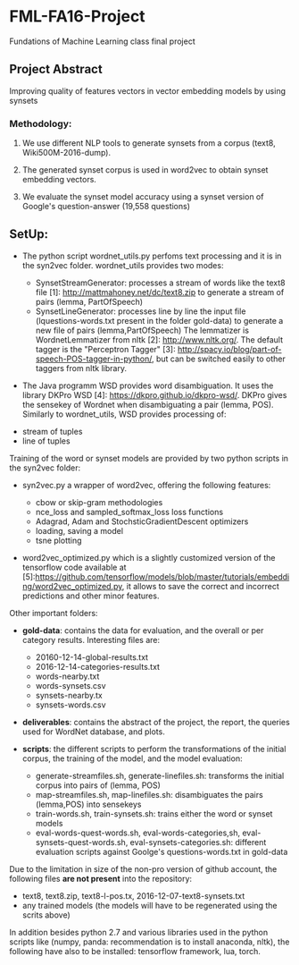 # FML-FA16-Project
Fundations of Machine Learning class final project

## Project Abstract

Improving quality of features vectors in vector embedding models by using synsets

### Methodology:

1. We use different NLP tools to generate synsets from a corpus (text8, Wiki500M-2016-dump).

2. The generated synset corpus is used in word2vec to obtain synset embedding vectors.

3. We evaluate the synset model accuracy using a synset version of Google's question-answer (19,558 questions)


## SetUp:

* The python script wordnet_utils.py perfoms text processing and it is in the syn2vec folder. wordnet_utils provides two modes:
    - SynsetStreamGenerator: processes a stream of words like the text8 file [1]: http://mattmahoney.net/dc/text8.zip
     to generate a stream of pairs (lemma, PartOfSpeech)
    - SynsetLineGenerator: processes line by line the input file (lquestions-words.txt present in the folder gold-data)
    to generate a new file of pairs (lemma,PartOfSpeech)
 The lemmatizer is WordnetLemmatizer from nltk [2]: http://www.nltk.org/.
 The default tagger is the "Perceptron Tagger" [3]: http://spacy.io/blog/part-of-speech-POS-tagger-in-python/,
 but can be switched easily to other taggers from nltk library.

* The Java programm WSD provides word disambiguation. It uses the library DKPro WSD [4]: https://dkpro.github.io/dkpro-wsd/.
DKPro gives the sensekey of Wordnet when disambiguating a pair (lemma, POS). Similarly to wordnet_utils, WSD provides
processing of:
 - stream of tuples
 - line of tuples

Training of the word or synset models are provided by two python scripts in the syn2vec folder:
* syn2vec.py a wrapper of word2vec, offering the following features:
  - cbow or skip-gram methodologies
  - nce_loss and sampled_softmax_loss loss functions
  - Adagrad, Adam and StochsticGradientDescent optimizers
  - loading, saving a model
  - tsne plotting

* word2vec_optimized.py which is a slightly customized version of the tensorflow code available at
 [5]:https://github.com/tensorflow/models/blob/master/tutorials/embedding/word2vec_optimized.py, it
 allows to save the correct and incorrect predictions and other minor features.

 Other important folders:
 - **gold-data**: contains the data for evaluation, and the overall or per category results.
    Interesting files are:
      - 20160-12-14-global-results.txt
      - 2016-12-14-categories-results.txt
      - words-nearby.txt
      - words-synsets.csv
      - synsets-nearby.tx
      - synsets-words.csv

 - **deliverables**: contains the abstract of the project, the report, the queries used for WordNet database, and plots.
 - **scripts**: the different scripts to perform the transformations of the initial corpus, the training of the model,
   and the model evaluation:
    - generate-streamfiles.sh, generate-linefiles.sh: transforms the initial corpus into pairs of (lemma, POS)
    - map-streamfiles.sh, map-linefiles.sh: disambiguates the pairs (lemma,POS) into sensekeys
    - train-words.sh, train-synsets.sh: trains either the word or synset models
    - eval-words-quest-words.sh, eval-words-categories,sh, eval-synsets-quest-words.sh, eval-synsets-categories.sh:
      different evaluation scripts against Goolge's questions-words.txt in gold-data

Due to the limitation in size of the non-pro version of github account, the following files **are not present**
into the repository:
- text8, text8.zip, text8-l-pos.tx, 2016-12-07-text8-synsets.txt
- any trained models (the models will have to be regenerated using the scrits above)

In addition besides python 2.7 and various libraries used in the python scripts like (numpy, panda: recommendation is
to install anaconda, nltk), the following have also to be installed: tensorflow framework, lua, torch.




